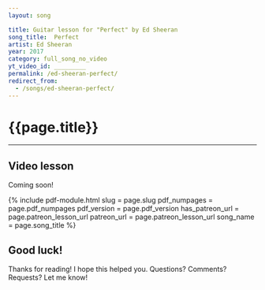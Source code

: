 ```yaml
---
layout: song

title: Guitar lesson for "Perfect" by Ed Sheeran
song_title:  Perfect
artist: Ed Sheeran
year: 2017
category: full_song_no_video
yt_video_id: _________
permalink: /ed-sheeran-perfect/
redirect_from:
  - /songs/ed-sheeran-perfect/
---
```


<h1>{{page.title}}</h1>
<hr />

## Video lesson

<!-- <iframe width="560" height="315" src="https://www.youtube.com/embed/qWA8I5OOFno?showinfo=0" frameborder="0" allowfullscreen></iframe> -->

Coming soon!



{% include pdf-module.html
     slug = page.slug
     pdf_numpages = page.pdf_numpages
     pdf_version = page.pdf_version
     has_patreon_url = page.patreon_lesson_url
     patreon_url = page.patreon_lesson_url
     song_name = page.song_title %}


## Good luck!

Thanks for reading! I hope this helped you. Questions? Comments? Requests? Let me know!
